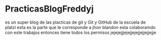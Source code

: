 # PracticasBlogFreddyj
es un super blog de las placticas de git y Git y GitHub de la escuela de platzi
esta es la parte que le corresponde a jhon blandon 
esta colaboramdo con este trabajos 
entonces tiene todos los permisos 
jejejejjjejejjejejjejjejjejje 

